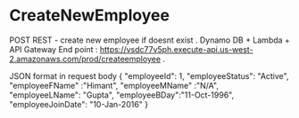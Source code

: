 # CreateNewEmployee
POST REST - create new  employee if doesnt exist . Dynamo DB + Lambda + API Gateway
End point : https://vsdc77v5ph.execute-api.us-west-2.amazonaws.com/prod/createemployee  .

JSON format in request body
{
		"employeeId": 1, 
		"employeeStatus": "Active",
		"employeeFName" :"Himant",
		"employeeMName" :"N/A", 
		"employeeLName": "Gupta", 
		"employeeBDay":"11-Oct-1996", 
		"employeeJoinDate": "10-Jan-2016"
	}



